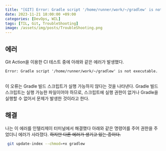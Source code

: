 ```yaml
---
title: "[GIT] Error: Gradle script '/home/runner/work/~/gradlew' is not executable. 해결"
date: 2023-11-21 18:00:00 +09:00
categories: [DevOps, WIL]
tags: [TIL, Git, TroubleShooting]
image: /assets/img/posts/TroubleShooting.png
---
```


## 에러
Git Action을 이용한 CI 테스트 중에 아래와 같은 에러가 발생했다. 
<br/>

`Error: Gradle script '/home/runner/work/~/gradlew' is not executable.`

<br/>
이 오류는 Gradle 빌드 스크립트가 실행 가능하지 않다는 것을 나타낸다. Gradle 빌드 스크립트는 실행 가능한 파일이어야 하므로, 스크립트에 실행 권한이 없거나 Gradle을 실행할 수 없어서 문제가 발생한 것이라고 한다.

## 해결
나는 이 에러를 인텔리제이 터미널에서 해결했다
아래와 같은 명령어를 주어 권한을 주었더니 에러가 사라졌다. ~~하지만 다른 에러가 생기고 있는 중이다.~~

```bash
 git update-index --chmod=+x gradlew
```
